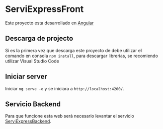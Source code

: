 
# ServiExpressFront

Este proyecto esta desarrollado en [Angular](https://angular.io/)

## Descarga de projecto

Si es la primera vez que descarga este proyecto de debe utilizar el comando en consola `npm install`, para descargar librerias, se recomiendo utilizar Visual Studio Code

## Iniciar server

Iniciar `ng serve -o` y se iniciara a `http://localhost:4200/`.


## Servicio Backend
Para que funcione esta web será necesario levantar el servicio [ServiExpressBackend](https://github.com/Dams2018/ServiExpressBackend.git).
